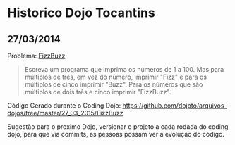 # Historico Dojo Tocantins


## 27/03/2014

Problema: [FizzBuzz](http://c2.com/cgi/wiki?FizzBuzzTest)

> Escreva um programa que imprima os números de 1 a 100. Mas para múltiplos de três, em vez do número, imprimir "Fizz" e para os múltiplos de cinco imprimir "Buzz". Para os números que são múltiplos de dois três e cinco imprimir "FizzBuzz".

Código Gerado durante o Coding Dojo: https://github.com/dojoto/arquivos-dojos/tree/master/27_03_2015/FizzBuzz

Sugestão para o proximo Dojo, versionar o projeto a cada rodada do coding dojo, para que via commits, as pessoas possam ver a evolução do código.
